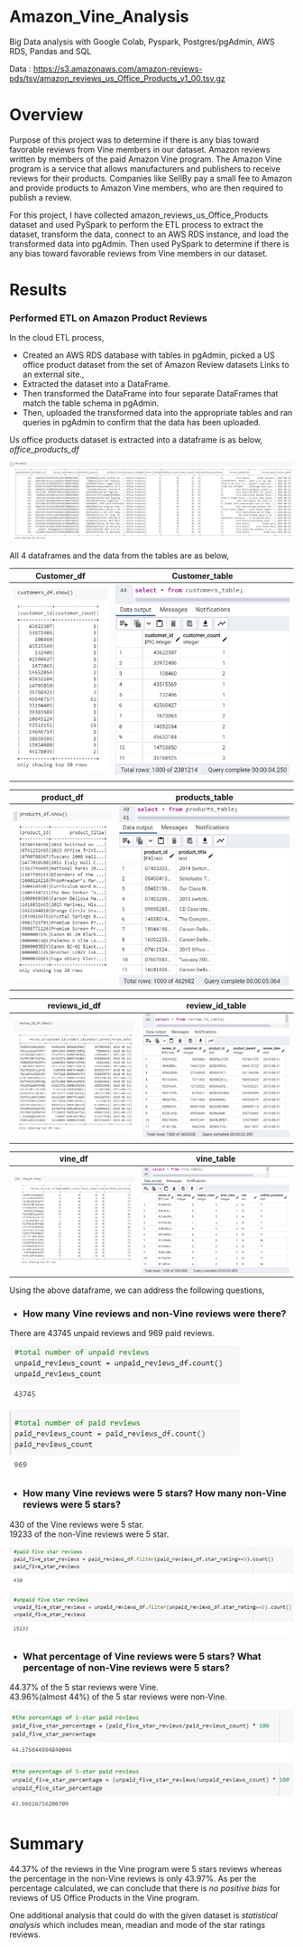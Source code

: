 # Amazon_Vine_Analysis
Big Data analysis with Google Colab, Pyspark, Postgres/pgAdmin, AWS RDS, Pandas and SQL

Data : https://s3.amazonaws.com/amazon-reviews-pds/tsv/amazon_reviews_us_Office_Products_v1_00.tsv.gz


# Overview

Purpose of this project was to determine if there is any bias toward favorable reviews from Vine members in our dataset. 
Amazon reviews written by members of the paid Amazon Vine program. The Amazon Vine program is a service that allows manufacturers and publishers to receive reviews for their products. Companies like SellBy pay a small fee to Amazon and provide products to Amazon Vine members, who are then required to publish a review.

For this project, I have collected amazon_reviews_us_Office_Products dataset and used PySpark to perform the ETL process to extract the dataset, transform the data, connect to an AWS RDS instance, and load the transformed data into pgAdmin. Then used PySpark to determine if there is any bias toward favorable reviews from Vine members in our dataset. 

# Results

### Performed ETL on Amazon Product Reviews
 In the cloud ETL process,
 - Created an AWS RDS database with tables in pgAdmin, picked a US office product dataset from the set of Amazon Review datasets Links to an external site.,
 - Extracted the dataset into a DataFrame. 
 - Then transformed the DataFrame into four separate DataFrames that match the table schema in pgAdmin.
 - Then, uploaded the transformed data into the appropriate tables and ran queries in pgAdmin to confirm that the data has been uploaded.

 Us office products dataset is extracted into a dataframe is as below,
*office_products_df*

 !["office_products_df"](Resources/office_products_df.png?raw=true)

 All 4 dataframes and the data from the tables are as below,

Customer_df                          |  Customer_table
:-------------------------------------:|:-------------------------:
![](Resources/customer_df.png?raw=true)|  ![](Resources/customers_table.png?raw=true )



product_df                            |  products_table
:-------------------------------------:|:-------------------------:
![](Resources/product_df.png?raw=true)|  ![](Resources/products_table.png?raw=true)


reviews_id_df                            |  review_id_table
:-------------------------------------:|:-------------------------:
![](Resources/reviews_id_df.png?raw=true)|  ![](Resources/review_id_table.png?raw=true )

vine_df                               |  vine_table
:-------------------------------------:|:-------------------------:
![](Resources/vine_df.png?raw=true)|  ![](Resources/vine_table.png?raw=true)


Using the above dataframe, we can address the following questions,

* ### How many Vine reviews and non-Vine reviews were there? 

There are 43745 unpaid reviews and 969 paid reviews.

!["Reviews count" ](Resources/paid_unpaid_review_count.png?raw=true "Reviews count")



* ### How many Vine reviews were 5 stars? How many non-Vine reviews were 5 stars?

430 of the Vine reviews were 5 star.  
19233 of the non-Vine reviews were 5 star.

!["5-star reviews count" ](Resources/unpaid_paid_5star_reviews_count.png?raw=true "5-star reviews count")



* ### What percentage of Vine reviews were 5 stars? What percentage of non-Vine reviews were 5 stars?

44.37% of the 5 star reviews were Vine.  
43.96%(almost 44%) of the 5 star reviews were non-Vine.

!["percentage of 5-star reviews" ](Resources/percentage%20_of_5star_reviews.png?raw=true "percentage of 5-star reviews")



# Summary

44.37% of the reviews in the Vine program were 5 stars reviews whereas the percentage in the non-Vine reviews is only 43.97%. As per the percentage calculated, we can conclude that there is *no positive bias* for reviews of US Office Products in the Vine program.

One additional analysis that could do with the given dataset is *statistical analysis* which includes mean, meadian and mode of the star ratings reviews. 




